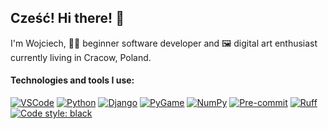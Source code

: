 ## Cześć! Hi there! 👋
I'm Wojciech, 👨‍💻 beginner software developer and 🖼️ digital art enthusiast currently living in Cracow, Poland.
#### Technologies and tools I use:
[![VSCode](https://img.shields.io/badge/Visual_Studio_Code-0078D4?style=flat&logo=visual%20studio%20code&logoColor=white)](https://github.com/microsoft/vscode)
[![Python](https://img.shields.io/badge/Python-3776AB.svg?style=flat&logo=python&logoColor=white)](https://github.com/python/cpython)
[![Django](https://img.shields.io/badge/Django-092E20?style=flat&logo=django&logoColor=white)](https://github.com/django/django)
[![PyGame](https://img.shields.io/badge/PyGame-C2FC20?style=flat)](https://github.com/pygame/pygame)
[![NumPy](https://img.shields.io/badge/NumPy-4D77CF?style=flat&logo=numpy)](https://github.com/numpy/numpy)
[![Pre-commit](https://img.shields.io/badge/pre--commit-brightgreen?logo=pre-commit&logoColor=white)](https://github.com/pre-commit/pre-commit)
[![Ruff](https://img.shields.io/endpoint?url=https://raw.githubusercontent.com/astral-sh/ruff/main/assets/badge/v2.json)](https://github.com/astral-sh/ruff)
[![Code style: black](https://img.shields.io/badge/code%20style-black-000000.svg)](https://github.com/psf/black)

<!--
**wwszola/wwszola** is a ✨ _special_ ✨ repository because its `README.md` (this file) appears on your GitHub profile.

Here are some ideas to get you started:

- 🔭 I’m currently working on ...
- 🌱 I’m currently learning ...
- 👯 I’m looking to collaborate on ...
- 🤔 I’m looking for help with ...
- 💬 Ask me about ...
- 📫 How to reach me: ...
- 😄 Pronouns: ...
- ⚡ Fun fact: ...
-->
